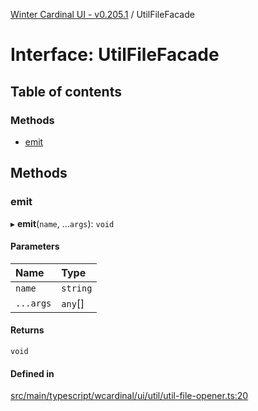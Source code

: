 [Winter Cardinal UI - v0.205.1](../index.md) / UtilFileFacade

# Interface: UtilFileFacade

## Table of contents

### Methods

- [emit](UtilFileFacade.md#emit)

## Methods

### emit

▸ **emit**(`name`, ...`args`): `void`

#### Parameters

| Name | Type |
| :------ | :------ |
| `name` | `string` |
| `...args` | `any`[] |

#### Returns

`void`

#### Defined in

[src/main/typescript/wcardinal/ui/util/util-file-opener.ts:20](https://github.com/winter-cardinal/winter-cardinal-ui/blob/v0.205.1/src/main/typescript/wcardinal/ui/util/util-file-opener.ts#L20)
